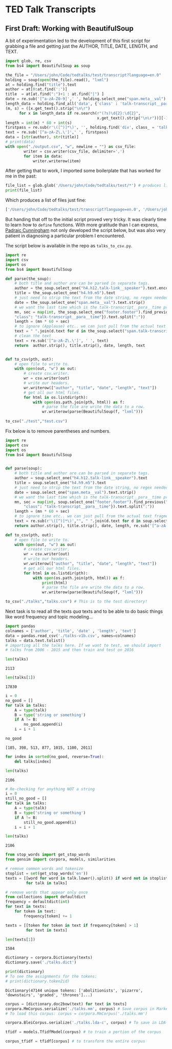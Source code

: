 
# TED Talk Transcripts

## First Draft: Working with BeautifulSoup

A bit of experimentation led to the development of this first script for grabbing a file and getting just the AUTHOR, TITLE, DATE, LENGTH, and TEXT.

```python
import glob, re, csv
from bs4 import BeautifulSoup as soup                                                     

the_file = "/Users/john/Code/tedtalks/test/transcript?language=en.0"
holding = soup(open(the_file).read(), "lxml")
at = holding.find("title").text
author = at[0:at.find(':')]
title  = at[at.find(":")+1 : at.find("|") ]
date = re.sub('[^a-zA-Z0-9]',' ', holding.select_one("span.meta__val").text)
length_data = holding.find_all('data', {'class' : 'talk-transcript__para__time'})
(m, s) = ([x.get_text().strip("\n\r") 
      for x in length_data if re.search(r"(?s)\d{2}:\d{2}", 
                                        x.get_text().strip("\n\r"))][-1]).split(':')
length = int(m) * 60 + int(s)
firstpass = re.sub(r'\([^)]*\)', '', holding.find('div', class_ = 'talk-transcript__body').text)
text = re.sub('[^a-zA-Z\.\']',' ', firstpass)
data = [str(author), str(title)]
# print(data)
with open("./output.csv", "w", newline = "") as csv_file:
        writer = csv.writer(csv_file, delimiter=',')
        for item in data:
            writer.writerow(item)
```

After getting that to work, I imported some boilerplate that has worked for me in the past:

```python
file_list = glob.glob('/Users/john/Code/tedtalks/test/*') # produces list
print(file_list)
```

Which produces a list of files just fine:

```python
['/Users/john/Code/tedtalks/test/transcript?language=en.0', '/Users/john/Code/tedtalks/test/transcript?language=en.1', '/Users/john/Code/tedtalks/test/transcript?language=en.2']
```

But handing that off to the initial script proved very tricky. It was clearly time to learn how to `define` functions. With more gratitude than I can express, [Padraic Cunningham][] not only developed the script below, but was also very patient in diagnosing a particular problem I encountered.

The script below is available in the repo as `talks_to_csv.py`.

[Padraic Cunningham]: http://chat.stackoverflow.com/users/2141635


```python
import re
import csv
import os
from bs4 import BeautifulSoup

def parse(the_soup):
    # both title and author are can be parsed in separate tags.
    author = the_soup.select_one("h4.h12.talk-link__speaker").text.encode("utf-8")
    title = the_soup.select_one("h4.h9.m5").text
    # just need to strip the text from the date string, no regex needed.
    date = the_soup.select_one("span.meta__val").text.strip()      
    # we want the last time which is the talk-transcript__para__time previous to the footer.
    mn, sec = map(int, the_soup.select_one("footer.footer").find_previous("data", {
    "class": "talk-transcript__para__time"}).text.split(":"))
    length = (mn * 60 + sec)        
    # to ignore (Applause) etc.. we can just pull from the actual text fragment checking for (
    text = " ".join(d.text for d in the_soup.select("span.talk-transcript__fragment") if not d.text.startswith("("))        
    # clean the text
    text = re.sub('[^a-zA-Z\.\']', ' ', text)
    return  author.strip(), title.strip(), date, length, text


def to_csv(pth, out):
    # open file to write to.
    with open(out, "w") as out:
        # create csv.writer. 
        wr = csv.writer(out)
        # write our headers.
        wr.writerow(["author", "title", "date", "length", "text"])
        # get all our html files.
        for html in os.listdir(pth):
            with open(os.path.join(pth, html)) as f:
                # parse the file are write the data to a row.
                wr.writerow(parse(BeautifulSoup(f, "lxml")))
                
to_csv("./test","test.csv")
```

Fix below is to remove parentheses and numbers.


```python
import re
import csv
import os
from bs4 import BeautifulSoup


def parse(soup):
    # both title and author are can be parsed in separate tags.
    author = soup.select_one("h4.h12.talk-link__speaker").text
    title = soup.select_one("h4.h9.m5").text
    # just need to strip the text from the date string, no regex needed.
    date = soup.select_one("span.meta__val").text.strip()
    # we want the last time which is the talk-transcript__para__time previous to the footer.
    mn, sec = map(int, soup.select_one("footer.footer").find_previous("data", {
        "class": "talk-transcript__para__time"}).text.split(":"))
    length = (mn * 60 + sec)
    # to ignore time etc.. we can just pull from the actual text fragment and remove noise i.e (Applause).
    text = re.sub(r'\([^)]*\)',"", " ".join(d.text for d in soup.select("span.talk-transcript__fragment")))
    return author.strip(), title.strip(), date, length, re.sub('[^a-zA-Z\.\']', ' ', text)

def to_csv(pth, out):
    # open file to write to.
    with open(out, "w") as out:
        # create csv.writer.
        wr = csv.writer(out)
        # write our headers.
        wr.writerow(["author", "title", "date", "length", "text"])
        # get all our html files.
        for html in os.listdir(pth):
            with open(os.path.join(pth, html)) as f:
                print(html)
                # parse the file are write the data to a row.
                wr.writerow(parse(BeautifulSoup(f, "lxml")))

to_csv("./talks","talks.csv") # This is to the test directory!
```

Next task is to read all the texts *qua* texts and to be able to do basic things like word frequency and topic modeling...


```python
import pandas
colnames = ['author', 'title', 'date' , 'length', 'text']
data = pandas.read_csv('./talks-v1b.csv', names=colnames)
talks = data.text.tolist()
# importing all the talks here. If we want to test, we should import 
# talks from 2006 - 2015 and then train and test on 2016
```


```python
len(talks)
```




    2113




```python
len(talks[1])
```




    17830




```python
i = 0
no_good = []
for talk in talks: 
    A = type(talk)
    B = type('string or something')
    if A != B:
        no_good.append(i)
    i = i + 1
```


```python
no_good
```




    [185, 398, 513, 877, 1015, 1100, 2011]




```python
for index in sorted(no_good, reverse=True):
    del talks[index]
```


```python
len(talks)
```




    2106




```python
# Re-checking for anything NOT a string
i = 0
still_no_good = []
for talk in talks: 
    A = type(talk)
    B = type('string or something')
    if A != B:
        still_no_good.append(i)
    i = i + 1
```


```python
len(talks)
```




    2106




```python
from stop_words import get_stop_words
from gensim import corpora, models, similarities

# remove common words and tokenize
stoplist = set(get_stop_words('en'))
texts = [[word for word in talk.lower().split() if word not in stoplist]
         for talk in talks]

# remove words that appear only once
from collections import defaultdict
frequency = defaultdict(int)
for text in texts:
    for token in text:
        frequency[token] += 1

texts = [[token for token in text if frequency[token] > 1]
         for text in texts]
```


```python
len(texts[1])
```




    1584




```python
dictionary = corpora.Dictionary(texts)
dictionary.save('./talks.dict')
```


```python
print(dictionary)
# To see the assignments for the tokens:
# print(dictionary.token2id)
```

    Dictionary(47144 unique tokens: ['abolitionists', 'pizarro', 'downstairs', 'graded', 'thrones']...)



```python
corpus = [dictionary.doc2bow(text) for text in texts]
corpora.MmCorpus.serialize('./talks.mm', corpus) # Save corpus in Market Matrix format
# To load this corpus: corpus = corpora.MmCorpus('./talks.mm')
```


```python
corpora.BleiCorpus.serialize('./talks.lda-c', corpus) # To save in LDA-C format
```


```python
tfidf = models.TfidfModel(corpus) # to train a portion of the corpus
```


```python
corpus_tfidf = tfidf[corpus] # to transform the entire corpus
```


```python

```
